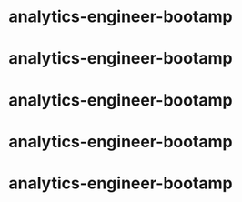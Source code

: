 # analytics-engineer-bootamp
# analytics-engineer-bootamp
# analytics-engineer-bootamp
# analytics-engineer-bootamp
# analytics-engineer-bootamp
